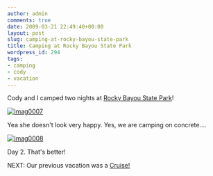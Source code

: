 ```yaml
---
author: admin
comments: true
date: 2009-03-21 22:49:40+00:00
layout: post
slug: camping-at-rocky-bayou-state-park
title: Camping at Rocky Bayou State Park
wordpress_id: 294
tags:
- camping
- cody
- vacation
---
```


Cody and I camped two nights at [Rocky Bayou State Park](http://www.floridastateparks.org/rockybayou/)!

[![imag0007](https://xkyle.com/wp-content/uploads/imag0007-300x225.jpg)](https://xkyle.com/wp-content/uploads/imag0007.jpg)

Yea she doesn't look very happy. Yes, we are camping on concrete....

[![imag0008](https://xkyle.com/wp-content/uploads/imag0008-300x225.jpg)](https://xkyle.com/wp-content/uploads/imag0008.jpg)

Day 2. That's better!

NEXT: Our previous vacation was a [Cruise!](https://xkyle.com/2008/12/20/cruise-day-12/)
